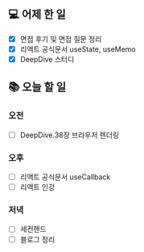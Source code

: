 ## 💻 어제 한 일

- [x] 면접 후기 및 면접 질문 정리
- [x] 리액트 공식문서 useState, useMemo
- [x] DeepDive 스터디

## 📚 오늘 할 일

### 오전

- [ ] DeepDive.38장 브라우저 렌더링

### 오후

- [ ] 리액트 공식문서 useCallback
- [ ] 리액트 인강

### 저녁

- [ ] 세컨핸드
- [ ] 블로그 정리
